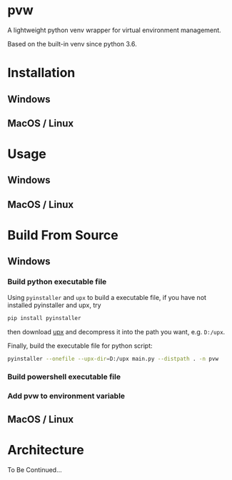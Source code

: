 # pvw

A lightweight python venv wrapper for virtual environment management.

Based on the built-in venv since python 3.6.

# Installation

## Windows

## MacOS / Linux

# Usage

## Windows

## MacOS / Linux

# Build From Source

## Windows

###  Build python executable file

Using `pyinstaller` and `upx` to build a executable file, if you have not installed pyinstaller and upx, try

```bash
pip install pyinstaller
```

then download [upx](https://upx.github.io/) and decompress it into the path you want, e.g. `D:/upx`.

Finally, build the executable file for python script:

```bash
pyinstaller --onefile --upx-dir=D:/upx main.py --distpath . -n pvw
```

### Build powershell executable file

### Add pvw to environment variable



## MacOS / Linux

# Architecture

To Be Continued...